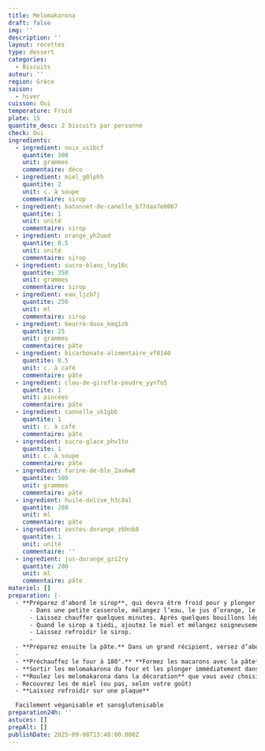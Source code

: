 ```yaml
---
title: Melomakarona
draft: false
img: ''
description: ''
layout: recettes
type: dessert
categories:
  - Biscuits
auteur: ''
region: Grèce
saison:
  - hiver
cuisson: Oui
temperature: Froid
plate: 15
quantite_desc: 2 biscuits par personne
check: Oui
ingredients:
  - ingredient: noix_usibcf
    quantite: 300
    unit: grammes
    commentaire: déco
  - ingredient: miel_g0lph5
    quantite: 2
    unit: c. à soupe
    commentaire: sirop
  - ingredient: batonnet-de-canelle_b77daa7e0067
    quantite: 1
    unit: unité
    commentaire: sirop
  - ingredient: orange_yh2uod
    quantite: 0.5
    unit: unité
    commentaire: sirop
  - ingredient: sucre-blanc_lny16c
    quantite: 350
    unit: grammes
    commentaire: sirop
  - ingredient: eau_ljzb7j
    quantite: 250
    unit: ml
    commentaire: sirop
  - ingredient: beurre-doux_kmq1zb
    quantite: 25
    unit: grammes
    commentaire: pâte
  - ingredient: bicarbonate-alimentaire_vf8140
    quantite: 0.5
    unit: c. à café
    commentaire: pâte
  - ingredient: clou-de-girofle-poudre_yynfo5
    quantite: 1
    unit: pincées
    commentaire: pâte
  - ingredient: cannelle_sk1gbb
    quantite: 1
    unit: c. à café
    commentaire: pâte
  - ingredient: sucre-glace_phv1to
    quantite: 1
    unit: c. à soupe
    commentaire: pâte
  - ingredient: farine-de-ble_2av6w8
    quantite: 500
    unit: grammes
    commentaire: pâte
  - ingredient: huile-dolive_h3c8al
    quantite: 280
    unit: ml
    commentaire: pâte
  - ingredient: zestes-dorange_z6hnb8
    quantite: 1
    unit: unité
    commentaire: ''
  - ingredient: jus-dorange_gzi2ry
    quantite: 200
    unit: ml
    commentaire: pâte
materiel: []
preparation: |-
  - **Préparez d’abord le sirop**, qui devra être froid pour y plonger les melomakarona :
      - Dans une petite casserole, mélangez l’eau, le jus d’orange, le sucre et la cannelle, soit tous les ingrédients du sirop à part le miel ;
      - Laissez chauffer quelques minutes. Après quelques bouillons légers, retirez du feu ;
      - Quand le sirop a tiédi, ajoutez le miel et mélangez soigneusement ;
      - Laissez refroidir le sirop.
      - 
  - **Préparez ensuite la pâte.** Dans un grand récipient, versez d’abord les ingrédients liquides (beurre fondu, jus d’orange, huile d’olive). Ajoutez ensuite le sucre, les épices (cannelle, girofle) et le bicarbonate de sodium. Malaxez avec les mains et ajoutez la farine. Il ne faut pas trop pétrir la pâte pour éviter qu’elle ne devienne trop ferme. Elle doit rester suffisamment « aérée » pour absorber le sirop.
  - 
  - **Préchauffez le four à 180°.** **Formez les macarons avec la pâte**, en leur donnant une forme ovale. Placez-les sur une plaque de cuisson recouverte de papier sulfurisé. A l’aide de la fourchette **pratiquez de petits trous à la surface**. Faites cuire pendant **30 minutes.**
  - **Sortir les melomakarona du four et les plonger immédiatement dans le sirop froid.** Retournez-les des deux côtés pour qu’ils soient bien enduits de sirop. **\*\* ASTUCE \*\*** Cette **étape** est **la plus cruciale**. Les macarons doivent passer le plus rapidement possible du chaud du four au sirop pour permettre sa correcte absorption. Vous pouvez mettre le sirop dans un plat sur 3 à 4 cm d’épaisseur et y disposer rapidement les melomakarona. Au besoin réaliser deux fournées et utilisez une pince pour retirer délicatement les melomakarona du sirop, afin qu’ils ne se cassent pas. **Un melomakarona réussi est un melomakarona entier qui a correctement absorbé le sirop !&#32;**
  - **Roulez les melomakarona dans la décoration** que vous avez choisie et préparée
  - Recouvrez les de miel (ou pas, selon votre goût)
  - **Laissez refroidir sur une plaque**

  Facilement véganisable et sansglutenisable
preparation24h: ''
astuces: []
prepAlt: []
publishDate: 2025-09-08T13:40:00.000Z
---
```


